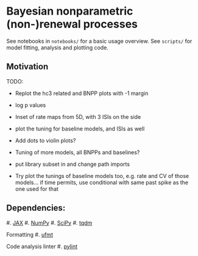 # Bayesian nonparametric (non-)renewal processes

See notebooks in `notebooks/` for a basic usage overview.
See `scripts/` for model fitting, analysis and plotting code.


## Motivation


TODO:
- Replot the hc3 related and BNPP plots with -1 margin
- log p values
- Inset of rate maps from 5D, with 3 ISIs on the side
- plot the tuning for baseline models, and ISIs as well

- Add dots to violin plots?
- Tuning of more models, all BNPPs and baselines?
- put library subset in and change path imports

- Try plot the tunings of baseline models too, e.g. rate and CV of those models... if time permits, use conditional with same past spike as the one used for that




## Dependencies:
#. [JAX](https://jax.readthedocs.io/en/latest/#)
#. [NumPy](https://numpy.org/)
#. [SciPy](https://scipy.org/)
#. [tqdm](https://github.com/tqdm/tqdm)

Formatting
#. [ufmt](https://pypi.org/project/ufmt/)

Code analysis linter
#. [pylint](https://www.pylint.org/)
